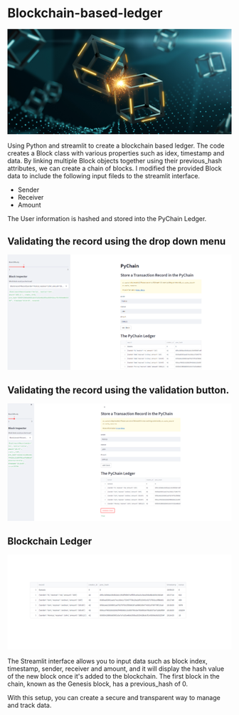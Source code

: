 # Blockchain-based-ledger

![Image](application-image.png)


Using Python and streamlit to create a blockchain based ledger. The code creates a Block class with various properties such as idex, timestamp and data.
By linking multiple Block objects together using their previous_hash attributes, we can create a chain of blocks.
I modified the provided Block data to include the following input fileds to the streamlit interface.
* Sender
* Receiver
* Amount

The User information is hashed and stored into the PyChain Ledger. 


## Validating the record using the drop down menu
![Image](pychain2.png)

## Validating the record using the validation button.
![Image](pychain1.png)

## Blockchain Ledger
![Image](pychain-ledger.png)


The Streamlit interface allows you to input data such as block index, timestamp, sender, receiver and amount, and it will display the hash value of the new block once it's added to the blockchain. The first block in the chain, known as the Genesis block, has a previous_hash of 0.

With this setup, you can create a secure and transparent way to manage and track data. 